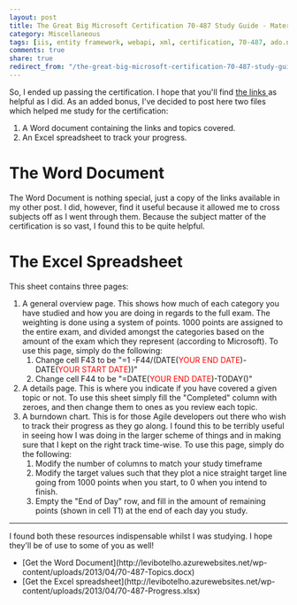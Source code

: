 ```yaml
---
layout: post
title: The Great Big Microsoft Certification 70-487 Study Guide - Materials
category: Miscellaneous
tags: [iis, entity framework, webapi, xml, certification, 70-487, ado.net, azure, caching, deployment, nuget, odata, transactions, wcf, web services, windows]
comments: true
share: true
redirect_from: "/the-great-big-microsoft-certification-70-487-study-guide-materials/"
---
```

So, I ended up passing the certification. I hope that you'll find [the links ](http://www.levibotelho.com/the-great-big-microsoft-certification-70-487-study-guide/)as helpful as I did. As an added bonus, I've decided to post here two files which helped me study for the certification:

<ol>
<li>A Word document containing the links and topics covered.</li>
<li>An Excel spreadsheet to track your progress.</li>
</ol>
<a id="more"></a><a id="more-272"></a>

# The Word Document

The Word Document is nothing special, just a copy of the links available in my other post. I did, however, find it useful because it allowed me to cross subjects off as I went through them. Because the subject matter of the certification is so vast, I found this to be quite helpful.

# The Excel Spreadsheet

This sheet contains three pages:

<ol>
<li>A general overview page. This shows how much of each category you have studied and how you are doing in regards to the full exam. The weighting is done using a system of points. 1000 points are assigned to the entire exam, and divided amongst the categories based on the amount of the exam which they represent (according to Microsoft). To use this page, simply do the following:
<ol>
<li>Change cell F43 to be "=1 -F44/(DATE(<span style="color: red;">YOUR END DATE</span>)-DATE(<span style="color: red;">YOUR START DATE</span>))"</li>
<li>Change cell F44 to be "=DATE(<span style="color: red;">YOUR END DATE</span>)-TODAY()"</li>
</ol>
</li>
<li>A details page. This is where you indicate if you have covered a given topic or not. To use this sheet simply fill the "Completed" column with zeroes, and then change them to ones as you review each topic.</li>
<li>A burndown chart. This is for those Agile developers out there who wish to track their progress as they go along. I found this to be terribly useful in seeing how I was doing in the larger scheme of things and in making sure that I kept on the right track time-wise. To use this page, simply do the following:
<ol>
<li>Modify the number of columns to match your study timeframe</li>
<li>Modify the target values such that they plot a nice straight target line going from 1000 points when you start, to 0 when you intend to finish.</li>
<li>Empty the "End of Day" row, and fill in the amount of remaining points (shown in cell T1) at the end of each day you study.</li>
</ol>
</li>
</ol>
<hr />
I found both these resources indispensable whilst I was studying. I hope they'll be of use to some of you as well!

<ul>
<li>[Get the Word Document](http://levibotelho.azurewebsites.net/wp-content/uploads/2013/04/70-487-Topics.docx)</li>
<li>[Get the Excel spreadsheet](http://levibotelho.azurewebsites.net/wp-content/uploads/2013/04/70-487-Progress.xlsx)</li>
</ul>
